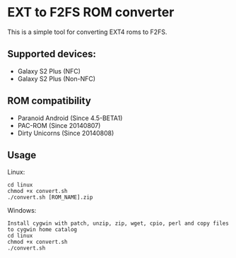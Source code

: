 EXT to F2FS ROM converter
=============
This is a simple tool for converting EXT4 roms to F2FS.

Supported devices:
-----
* Galaxy S2 Plus (NFC)
* Galaxy S2 Plus (Non-NFC)

ROM compatibility
-----
* Paranoid Android (Since 4.5-BETA1)
* PAC-ROM (Since 20140807)
* Dirty Unicorns (Since 20140808)

Usage
-----
Linux:

    cd linux
    chmod +x convert.sh
    ./convert.sh [ROM_NAME].zip

Windows:

    Install cygwin with patch, unzip, zip, wget, cpio, perl and copy files to cygwin home catalog
    cd linux
    chmod +x convert.sh
    ./convert.sh

